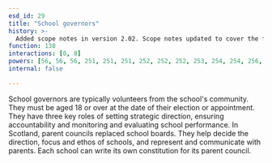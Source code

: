 ```yaml
---
esd_id: 29
title: "School governors"
history: >-
  Added scope notes in version 2.02. Scope notes updated to cover the full responsibility of the school board in version 3.00. Term name changed from 'School governors' to 'Schools - school boards' in version 3.00. Term name changed from 'Schools - school boards' to 'Schools - school governors' and 'Schools - parent councils' for Scotland. Term name changed to 'School governors' in version 4.00
function: 138
interactions: [0, 8]
powers: [56, 56, 56, 251, 251, 251, 252, 252, 252, 253, 254, 254, 256, 256, 257, 257, 258, 258, 259, 259, 265, 265, 265, 270, 270, 270, 271, 271, 274, 274, 280, 280, 477, 477, 478, 478, 479, 479, 479, 479, 480, 481, 482, 483, 483, 484, 484, 488, 488, 490, 490, 491, 491, 492, 492, 494, 494, 496, 498, 498, 829, 833, 834, 846, 846, 846, 851, 856, 864, 864, 865, 865, 893, 893, 899, 899, 1099, 1099, 1100, 1100, 1101, 1101, 1106, 1106, 1109, 1109, 1109, 1113, 1113, 1114, 1130, 1130, 1130, 1130, 1130, 2556, 2596, 2596, 2644, 2645, 2646, 2677, 2677, 2678, 2680, 2697, 2697, 2724, 2724, 2765, 2766, 2766, 2793, 3110]
internal: false

---
```


School governors are typically volunteers from the school's community. They must be aged 18 or over at the date of their election or appointment. They have three key roles of setting strategic direction, ensuring accountability and monitoring and evaluating school performance. 
In Scotland, parent councils replaced school boards. They help decide the direction, focus and ethos of schools, and represent and communicate with parents. Each school can write its own constitution for its parent council.

